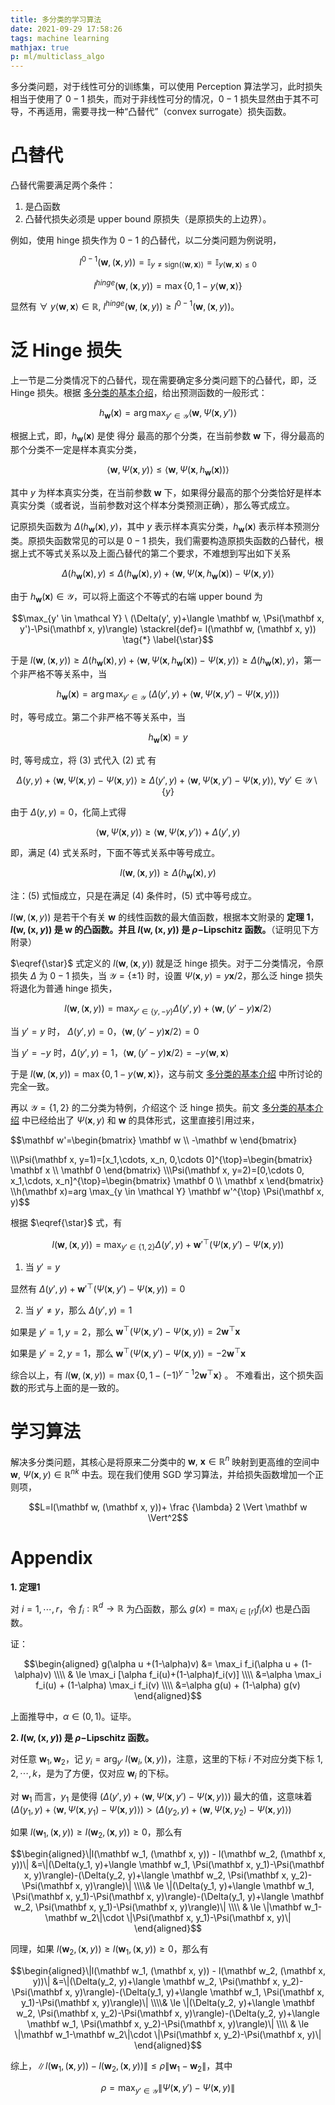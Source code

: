 ```yaml
---
title: 多分类的学习算法
date: 2021-09-29 17:58:26
tags: machine learning
mathjax: true
p: ml/multiclass_algo
---
```


多分类问题，对于线性可分的训练集，可以使用 Perception 算法学习，此时损失相当于使用了 $0-1$ 损失，而对于非线性可分的情况，$0-1$ 损失显然由于其不可导，不再适用，需要寻找一种“凸替代”（convex surrogate）损失函数。
<!--more-->

# 凸替代
凸替代需要满足两个条件：

1. 是凸函数
2. 凸替代损失必须是 upper bound 原损失（是原损失的上边界）。

例如，使用 hinge 损失作为 $0-1$ 的凸替代，以二分类问题为例说明，

$$l^{0-1}(\mathbf w, (\mathbf x, y))=\mathbb I_{y\neq \text{sign}(\langle \mathbf w, \mathbf x\rangle)}=\mathbb I_{y \langle \mathbf w, \mathbf x\rangle \le 0}$$

$$l^{hinge}(\mathbf w, (\mathbf x, y))=\max \{0, 1-y \langle \mathbf w, \mathbf x\rangle\}$$

显然有 $\forall \ y \langle \mathbf w, \mathbf x\rangle \in \mathbb R, \ l^{hinge}(\mathbf w, (\mathbf x, y)) \ge l^{0-1}(\mathbf w, (\mathbf x, y))$。

# 泛 Hinge 损失

上一节是二分类情况下的凸替代，现在需要确定多分类问题下的凸替代，即，泛 Hinge 损失。根据 [多分类的基本介绍](/2021/09/22/ml/multiclass)，给出预测函数的一般形式：

$$h_{\mathbf w}(\mathbf x)=\mathop{\arg}\max_{y' \in \mathcal Y} \langle \mathbf w, \Psi(\mathbf x, y')\rangle \tag{1}$$

根据上式，即，$h_{\mathbf w}(\mathbf x)$ 是使 得分 最高的那个分类，在当前参数 $\mathbf w$ 下，得分最高的那个分类不一定是样本真实分类，

$$\langle \mathbf w, \Psi(\mathbf x, y)\rangle \le \langle \mathbf w, \Psi(\mathbf x, h_{\mathbf w}(\mathbf x))\rangle$$

其中 $y$ 为样本真实分类，在当前参数 $\mathbf w$ 下，如果得分最高的那个分类恰好是样本真实分类（或者说，当前参数对这个样本分类预测正确），那么等式成立。

记原损失函数为 $\Delta(h_{\mathbf w}(\mathbf x), y)$，其中 $y$ 表示样本真实分类，$h_{\mathbf w}(\mathbf x)$ 表示样本预测分类。原损失函数常见的可以是 $0-1$ 损失，我们需要构造原损失函数的凸替代，根据上式不等式关系以及上面凸替代的第二个要求，不难想到写出如下关系

$$\Delta(h_{\mathbf w}(\mathbf x), y) \le \Delta(h_{\mathbf w}(\mathbf x), y)+\langle \mathbf w, \Psi(\mathbf x, h_{\mathbf w}(\mathbf x))-\Psi(\mathbf x, y)\rangle$$

由于 $h_{\mathbf w}(\mathbf x) \in \mathcal Y$，可以将上面这个不等式的右端 upper bound 为

$$\max_{y' \in \mathcal Y} \ (\Delta(y', y)+\langle \mathbf w, \Psi(\mathbf x, y')-\Psi(\mathbf x, y)\rangle) \stackrel{def}=  l(\mathbf w, (\mathbf x, y)) \tag{*} \label{\star}$$

于是 $l(\mathbf w, (\mathbf x, y)) \ge \Delta(h_{\mathbf w}(\mathbf x), y)+\langle \mathbf w, \Psi(\mathbf x, h_{\mathbf w}(\mathbf x))-\Psi(\mathbf x, y)\rangle\ge \Delta(h_{\mathbf w}(\mathbf x), y)$，第一个非严格不等关系中，当

$$h_{\mathbf w}(\mathbf x)=\mathop{\arg} \max_{y' \in \mathcal Y} \ (\Delta(y', y)+\langle \mathbf w, \Psi(\mathbf x, y')-\Psi(\mathbf x, y)\rangle) \tag{2}$$

时，等号成立。第二个非严格不等关系中，当 

$$h_{\mathbf w}(\mathbf x)=y \tag{3}$$

时, 等号成立，将 (3) 式代入 (2) 式 有

$$\Delta(y, y)+\langle \mathbf w, \Psi(\mathbf x, y)-\Psi(\mathbf x, y)\rangle \ge \Delta(y', y)+\langle \mathbf w, \Psi(\mathbf x, y')-\Psi(\mathbf x, y)\rangle, \ \forall y' \in \mathcal Y \setminus \{y\}$$

由于 $\Delta(y,y)=0$，化简上式得

$$\langle \mathbf w,\Psi(\mathbf x, y)\rangle \ge \langle \mathbf w, \Psi(\mathbf x, y')\rangle+\Delta(y', y) \tag{4}$$

即，满足 (4) 式关系时，下面不等式关系中等号成立。

$$l(\mathbf w, (\mathbf x, y)) \ge \Delta(h_{\mathbf w}(\mathbf x), y) \tag{5}$$

注：(5) 式恒成立，只是在满足 (4) 条件时，(5) 式中等号成立。

$l(\mathbf w, (\mathbf x, y))$ 是若干个有关 $\mathbf w$ 的线性函数的最大值函数，根据本文附录的 **定理 1**， **$l(\mathbf w, (\mathbf x, y))$ 是 $\mathbf w$ 的凸函数。并且 $l(\mathbf w, (\mathbf x, y))$ 是 $\rho-$Lipschitz 函数。**（证明见下方附录）


$\eqref{\star}$ 式定义的 $l(\mathbf w, (\mathbf x, y))$ 就是泛 hinge 损失。对于二分类情况，令原损失 $\Delta$ 为 $0-1$ 损失，当 $\mathcal Y = \{\pm 1\}$ 时，设置 $\Psi(\mathbf x, y)=y\mathbf x/2$，那么泛 hinge 损失将退化为普通 hinge 损失，

$$l(\mathbf w, (\mathbf x, y))=\max_{y'\in \{y, -y\}} \Delta(y', y)+\langle \mathbf w, (y'-y)\mathbf x/2 \rangle$$

当 $y'=y$ 时， $\Delta(y', y)=0$，$\langle \mathbf w, (y'-y)\mathbf x/2 \rangle=0$

当 $y'=-y$ 时，$\Delta(y', y)=1$，$\langle \mathbf w, (y'-y)\mathbf x/2 \rangle=-y \langle \mathbf w, \mathbf x\rangle$

于是 $l(\mathbf w, (\mathbf x, y))=\max \{0, 1-y \langle \mathbf w, \mathbf x\rangle\}$，这与前文 [多分类的基本介绍](/2021/09/22/ml/multiclass) 中所讨论的完全一致。

再以 $\mathcal Y=\{1, 2\}$ 的二分类为特例，介绍这个 泛 hinge 损失。前文 [多分类的基本介绍](/2021/09/22/ml/multiclass) 中已经给出了 $\Psi(\mathbf x, y)$ 和 $\mathbf w$ 的具体形式，这里直接引用过来，

$$\mathbf w'=\begin{bmatrix} \mathbf w \\\\ -\mathbf w \end{bmatrix}

\\\\\Psi(\mathbf x, y=1)=[x_1,\cdots, x_n, 0,\cdots 0]^{\top}=\begin{bmatrix} \mathbf x \\\\ \mathbf 0 \end{bmatrix}
\\\\\Psi(\mathbf x, y=2)=[0,\cdots 0, x_1,\cdots, x_n]^{\top}=\begin{bmatrix} \mathbf 0 \\\\ \mathbf x \end{bmatrix}
\\\\h(\mathbf x)=arg \max_{y \in \mathcal Y} \mathbf w'^{\top} \Psi(\mathbf x, y)$$

根据 $\eqref{\star}$ 式，有

$$l(\mathbf w, (\mathbf x, y))=\max_{y' \in \{1,2\}} \Delta(y', y)+\mathbf w'^{\top}(\Psi(\mathbf x, y')-\Psi(\mathbf x, y))$$

1. 当 $y'=y$

显然有 $\Delta(y', y)+\mathbf w'^{\top}(\Psi(\mathbf x, y')-\Psi(\mathbf x, y))=0$

2. 当 $y' \neq y$，那么 $\Delta(y', y)=1$

如果是 $y'=1, y=2$，那么 $\mathbf w^{\top}(\Psi(\mathbf x, y')-\Psi(\mathbf x, y))=2\mathbf w^{\top}\mathbf x$

如果是 $y'=2, y=1$，那么 $\mathbf w^{\top}(\Psi(\mathbf x, y')-\Psi(\mathbf x, y))=-2\mathbf w^{\top}\mathbf x$

综合以上，有 $l(\mathbf w, (\mathbf x, y))=\max \{0, 1-(-1)^{y-1}2 \mathbf w^{\top}\mathbf x\}$ 。 不难看出，这个损失函数的形式与上面的是一致的。

# 学习算法

解决多分类问题，其核心是将原来二分类中的 $\mathbf w, \ \mathbf x \in \mathbb R^n$ 映射到更高维的空间中 $\mathbf w, \ \Psi(\mathbf x, y) \in \mathbb R^{nk}$ 中去。现在我们使用 SGD 学习算法，并给损失函数增加一个正则项，

$$L=l(\mathbf w, (\mathbf x, y))+ \frac {\lambda} 2 \Vert \mathbf w \Vert^2$$


# Appendix
**1. 定理1**

对 $i=1,\cdots, r$，令 $f_i: \mathbb R^d \rightarrow \mathbb R$ 为凸函数，那么 $g(x)=\max_{i \in [r]} f_i(x)$ 也是凸函数。

证：

$$\begin{aligned} g(\alpha u +(1-\alpha)v) &= \max_i f_i(\alpha u + (1-\alpha)v)
\\\\ & \le \max_i [\alpha f_i(u)+(1-\alpha)f_i(v)]
\\\\ &=\alpha \max_i f_i(u) + (1-\alpha) \max_i f_i(v)
\\\\ &=\alpha g(u) + (1-\alpha) g(v)
\end{aligned}$$

上面推导中，$\alpha \in (0,1)$。证毕。

**2. $l(\mathbf w, (\mathbf x, y))$ 是 $\rho-$Lipschitz 函数。**

对任意 $\mathbf w_1, \mathbf w_2$，记 $y_i=\arg_{y'} \ l(\mathbf w_i, (\mathbf x, y))$，注意，这里的下标 $i$ 不对应分类下标 $1,2,\cdots , k$，是为了方便，仅对应 $\mathbf w_i$ 的下标。

对 $\mathbf w_1$ 而言，$y_1$ 是使得 $(\Delta(y', y)+\langle \mathbf w, \Psi(\mathbf x, y')-\Psi(\mathbf x, y)\rangle)$ 最大的值，这意味着 $(\Delta(y_1, y)+\langle \mathbf w, \Psi(\mathbf x, y_1)-\Psi(\mathbf x, y)\rangle)>(\Delta(y_2, y)+\langle \mathbf w, \Psi(\mathbf x, y_2)-\Psi(\mathbf x, y)\rangle)$

如果 $l(\mathbf w_1, (\mathbf x, y)) \ge l(\mathbf w_2, (\mathbf x, y))\ge 0$，那么有

$$\begin{aligned}\|l(\mathbf w_1, (\mathbf x, y)) - l(\mathbf w_2, (\mathbf x, y))\|
&=\|(\Delta(y_1, y)+\langle \mathbf w_1, \Psi(\mathbf x, y_1)-\Psi(\mathbf x, y)\rangle)-(\Delta(y_2, y)+\langle \mathbf w_2, \Psi(\mathbf x, y_2)-\Psi(\mathbf x, y)\rangle)\|
\\\\& \le \|(\Delta(y_1, y)+\langle \mathbf w_1, \Psi(\mathbf x, y_1)-\Psi(\mathbf x, y)\rangle)-(\Delta(y_1, y)+\langle \mathbf w_2, \Psi(\mathbf x, y_1)-\Psi(\mathbf x, y)\rangle)\|
\\\\ & \le \|\mathbf w_1-\mathbf w_2\|\cdot \|\Psi(\mathbf x, y_1)-\Psi(\mathbf x, y)\|
\end{aligned}$$

同理，如果 $l(\mathbf w_2, (\mathbf x, y)) \ge l(\mathbf w_1, (\mathbf x, y)) \ge 0$，那么有

$$\begin{aligned}\|l(\mathbf w_1, (\mathbf x, y)) - l(\mathbf w_2, (\mathbf x, y))\|
&=\|(\Delta(y_2, y)+\langle \mathbf w_2, \Psi(\mathbf x, y_2)-\Psi(\mathbf x, y)\rangle)-(\Delta(y_1, y)+\langle \mathbf w_1, \Psi(\mathbf x, y_1)-\Psi(\mathbf x, y)\rangle)\|
\\\\& \le \|(\Delta(y_2, y)+\langle \mathbf w_2, \Psi(\mathbf x, y_2)-\Psi(\mathbf x, y)\rangle)-(\Delta(y_2, y)+\langle \mathbf w_1, \Psi(\mathbf x, y_2)-\Psi(\mathbf x, y)\rangle)\|
\\\\ & \le \|\mathbf w_1-\mathbf w_2\|\cdot \|\Psi(\mathbf x, y_2)-\Psi(\mathbf x, y)\|
\end{aligned}$$

综上，$\|l(\mathbf w_1, (\mathbf x, y)) - l(\mathbf w_2, (\mathbf x, y))\|\le \rho \|\mathbf w_1 - \mathbf w_2\|$，其中 

$$\rho=\max_{y' \in \mathcal Y} \|\Psi(\mathbf x, y')-\Psi(\mathbf x, y)\|$$
